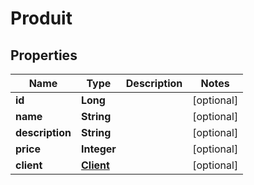 

# Produit

## Properties

Name | Type | Description | Notes
------------ | ------------- | ------------- | -------------
**id** | **Long** |  |  [optional]
**name** | **String** |  |  [optional]
**description** | **String** |  |  [optional]
**price** | **Integer** |  |  [optional]
**client** | [**Client**](Client.md) |  |  [optional]



